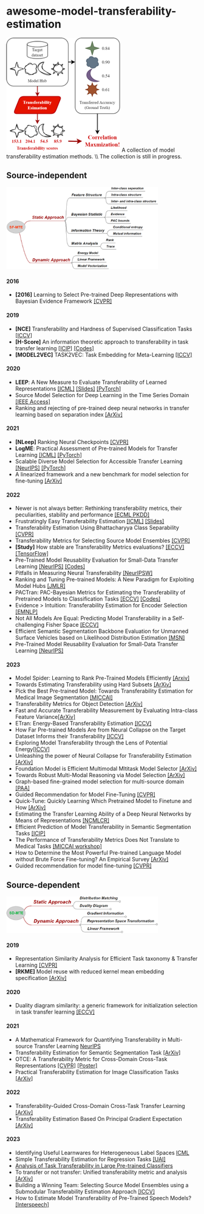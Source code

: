# awesome-model-transferability-estimation
<img src="overview-4.png" width="300"/>
A collection of model transferability estimation methods. \\
The collection is still in progress.

## Source-independent

<img src="MT.png" width="400"/>

#### 2016
- **[2016]** Learning to Select Pre-trained Deep Representations with Bayesian Evidence Framework [[CVPR]](https://openaccess.thecvf.com/content_cvpr_2016/papers/Kim_Learning_to_Select_CVPR_2016_paper.pdf)

#### 2019
- **[NCE]** Transferability and Hardness of Supervised Classification Tasks [[ICCV]](https://openaccess.thecvf.com/content_ICCV_2019/papers/Tran_Transferability_and_Hardness_of_Supervised_Classification_Tasks_ICCV_2019_paper.pdf) 
- **[H-Score]** An information theoretic approach to transferability in task transfer learning [[ICIP]](https://ieeexplore.ieee.org/document/8803726) [[Codes]](https://github.com/YaojieBao/An-Information-theoretic-Metric-of-Transferability)
- **[MODEL2VEC]** TASK2VEC: Task Embedding for Meta-Learning [[ICCV]](https://openaccess.thecvf.com/content_ICCV_2019/papers/Achille_Task2Vec_Task_Embedding_for_Meta-Learning_ICCV_2019_paper.pdf)

#### 2020
- **LEEP**: A New Measure to Evaluate Transferability of Learned Representations [[ICML]](https://arxiv.org/pdf/2002.12462) [[Slides]](https://dev.icml.cc/media/icml-2020/Slides/6289.pdf) [[PyTorch]](https://github.com/thuml/LogME)
- Source Model Selection for Deep Learning in the Time Series Domain [[IEEE Access]](https://ieeexplore.ieee.org/document/8949507)
- Ranking and rejecting of pre-trained deep neural networks in transfer learning based on separation index [[ArXiv]](https://arxiv.org/abs/2012.13717)

#### 2021
- **[NLeep]** Ranking Neural Checkpoints [[CVPR]](https://openaccess.thecvf.com/content/CVPR2021/papers/Li_Ranking_Neural_Checkpoints_CVPR_2021_paper.pdf)
- **LogME**: Practical Assessment of Pre-trained Models for Transfer Learning [[ICML]](https://arxiv.org/abs/2102.11005) [[PyTorch]](https://github.com/thuml/LogME)
- Scalable Diverse Model Selection for Accessible Transfer Learning [[NeurIPS]](https://proceedings.neurips.cc/paper/2021/file/a1140a3d0df1c81e24ae954d935e8926-Paper.pdf) [[PyTorch]](https://github.com/dbolya/parc)
- A linearized framework and a new benchmark for model selection for fine-tuning [[ArXiv]](https://arxiv.org/pdf/2102.00084.pdf)

#### 2022
- Newer is not always better: Rethinking transferability metrics, their peculiarities, stability and performance [[ECML PKDD]](https://arxiv.org/abs/2110.06893)
- Frustratingly Easy Transferability Estimation [[ICML]](https://proceedings.mlr.press/v162/huang22d.html) [[Slides]](https://icml.cc/media/icml-2022/Slides/17386.pdf)
- Transferability Estimation Using Bhattacharyya Class Separability [[CVPR]](https://openaccess.thecvf.com/content/CVPR2022/html/Pandy_Transferability_Estimation_Using_Bhattacharyya_Class_Separability_CVPR_2022_paper.html)
- Transferability Metrics for Selecting Source Model Ensembles [[CVPR]](https://openaccess.thecvf.com/content/CVPR2022/papers/Agostinelli_Transferability_Metrics_for_Selecting_Source_Model_Ensembles_CVPR_2022_paper.pdf)
- **[Study]** How stable are Transferability Metrics evaluations? [[ECCV]](https://arxiv.org/abs/2204.01403) [[TensorFlow]](https://github.com/google-research/google-research/tree/master/stable_transfer)
- Pre-Trained Model Reusability Evaluation for Small-Data Transfer Learning [[NeurIPS]](https://openreview.net/forum?id=XY5g3mkVge) [[Codes]](https://github.com/candytalking/SynLearn.)
- Pitfalls in Measuring Neural Transferability [[NeurIPSW]](https://openreview.net/forum?id=KWUA0n6Dpv&noteId=x7jdD7Ppug)
- Ranking and Tuning Pre-trained Models: A New Paradigm for Exploiting Model Hubs [[JMLR]](https://www.jmlr.org/papers/volume23/21-1251/21-1251.pdf)
- PACTran: PAC-Bayesian Metrics for Estimating the Transferability of Pretrained Models to Classification Tasks [[ECCV]](https://www.ecva.net/papers/eccv_2022/papers_ECCV/papers/136940244.pdf) [[Codes]](https://github.com/google-research/pactran_metrics)
- Evidence > Intuition: Transferability Estimation for Encoder Selection [[EMNLP]](https://arxiv.org/abs/2210.11255)
- Not All Models Are Equal: Predicting Model Transferability in a Self-challenging Fisher Space [[ECCV]](https://link.springer.com/chapter/10.1007/978-3-031-19830-4_17)
- Efficient Semantic Segmentation Backbone Evaluation for Unmanned Surface Vehicles based on Likelihood Distribution Estimation [[MSN]](https://ieeexplore.ieee.org/abstract/document/10076662)
- Pre-Trained Model Reusability Evaluation for Small-Data Transfer Learning [[NeurIPS]](https://proceedings.neurips.cc/paper_files/paper/2022/hash/f308b5f207348484552997c536375654-Abstract-Conference.html)

#### 2023
-  Model Spider: Learning to Rank Pre-Trained Models Efficiently [[Arxiv]](https://arxiv.org/abs/2306.03900)
-  Towards Estimating Transferability using Hard Subsets [[ArXiv]](https://arxiv.org/abs/2301.06928)
- Pick the Best Pre-trained Model: Towards Transferability Estimation for Medical Image Segmentation [[MICCAI]](https://arxiv.org/pdf/2307.11958.pdf)
-  Transferability Metrics for Object Detection [[ArXiv]](https://arxiv.org/abs/2306.15306)
- Fast and Accurate Transferability Measurement by Evaluating Intra-class Feature Variance[[ArXiv]](https://arxiv.org/pdf/2308.05986.pdf)
- ETran: Energy-Based Transferability Estimation [[ICCV]](https://openaccess.thecvf.com/content/ICCV2023/html/Gholami_ETran_Energy-Based_Transferability_Estimation_ICCV_2023_paper.html)
- How Far Pre-trained Models Are from Neural Collapse on the Target Dataset Informs their Transferability [[ICCV]](https://openaccess.thecvf.com/content/ICCV2023/html/Wang_How_Far_Pre-trained_Models_Are_from_Neural_Collapse_on_the_ICCV_2023_paper.html)
- Exploring Model Transferability through the Lens of Potential Energy[[ICCV]](https://openaccess.thecvf.com/content/ICCV2023/html/Li_Exploring_Model_Transferability_through_the_Lens_of_Potential_Energy_ICCV_2023_paper.html)
- Unleashing the power of Neural Collapse for Transferability Estimation [[ArXiv]](https://arxiv.org/abs/2310.05754)
- Foundation Model is Efficient Multimodal Mltitask Model Selector [[ArXiv]](https://arxiv.org/abs/2308.06262)
- Towards Robust Multi-Modal Reasoning via Model Selection [[ArXiv]](https://arxiv.org/abs/2310.08446)
- Graph-based fine-grained model selection for multi-source domain [[PAA]](https://link.springer.com/article/10.1007/s10044-023-01176-6)
- Guided Recommendation for Model Fine-Tuning [[CVPR]](https://openaccess.thecvf.com/content/CVPR2023/html/Li_Guided_Recommendation_for_Model_Fine-Tuning_CVPR_2023_paper.html)
- Quick-Tune: Quickly Learning Which Pretrained Model to Finetune and How [[ArXiv]](https://arxiv.org/abs/2306.03828)
- Estimating the Transfer Learning Ability of a Deep Neural Networks by Means of Representations [[NCMLCR]](https://link.springer.com/chapter/10.1007/978-3-031-44865-2_50)
- Efficient Prediction of Model Transferability in Semantic Segmentation Tasks [[ICIP]](https://ieeexplore.ieee.org/abstract/document/10222912)
- The Performance of Transferability Metrics Does Not Translate to Medical Tasks [[MICCAI workshop]](https://link.springer.com/chapter/10.1007/978-3-031-45857-6_11)
- How to Determine the Most Powerful Pre-trained Language Model without Brute Force Fine-tuning? An Empirical Survey [[ArXiv]](https://arxiv.org/pdf/2312.04775.pdf)
- Guided recommendation for model fine-tuning [[CVPR]](http://openaccess.thecvf.com/content/CVPR2023/html/Li_Guided_Recommendation_for_Model_Fine-Tuning_CVPR_2023_paper.html)


## Source-dependent

<img src="DT.png" width="400"/>

#### 2019
- Representation Similarity Analysis for Efficient Task taxonomy & Transfer Learning [[CVPR]](https://arxiv.org/pdf/1904.11740.pdf)
- **[RKME]** Model reuse with reduced kernel mean embedding specification [[ArXiv]](https://arxiv.org/abs/2001.07135)

#### 2020
- Duality diagram similarity: a generic framework for initialization selection in task transfer learning [[ECCV]](https://www.ecva.net/papers/eccv_2020/papers_ECCV/papers/123710494.pdf)

#### 2021
- A Mathematical Framework for Quantifying Transferability in Multi-source Transfer Learning [NeurIPS](https://openreview.net/forum?id=wQZWg82TWx)
- Transferability Estimation for Semantic Segmentation Task [[ArXiv]](https://arxiv.org/abs/2109.15242)
- OTCE: A Transferability Metric for Cross-Domain Cross-Task Representations [[CVPR]](https://openaccess.thecvf.com/content/CVPR2021/papers/Tan_OTCE_A_Transferability_Metric_for_Cross-Domain_Cross-Task_Representations_CVPR_2021_paper.pdf) [[Poster]](https://www.tbsi.edu.cn/wolt/tbsi_wolt2020/posters/tanyang.pdf)
- Practical Transferability Estimation for Image Classification Tasks [[ArXiv]](https://arxiv.org/abs/2106.10479)

#### 2022
- Transferability-Guided Cross-Domain Cross-Task Transfer Learning [[ArXiv]](https://arxiv.org/abs/2207.05510)
- Transferability Estimation Based On Principal Gradient Expectation [[ArXiv]](http://arxiv.org/abs/2211.16299)

#### 2023
- Identifying Useful Learnwares for Heterogeneous Label Spaces [ICML](https://proceedings.mlr.press/v202/guo23l/guo23l.pdf)
-  Simple Transferability Estimation for Regression Tasks [[UAI]](https://proceedings.mlr.press/v216/nguyen23a.html)
- [Analysis of Task Transferability in Large Pre-trained Classifiers ](https://openreview.net/forum?id=HCMmC8DETj)
- To transfer or not transfer: Unified transferability metric and analysis [[ArXiv]](https://arxiv.org/abs/2305.07741)
- Building a Winning Team: Selecting Source Model Ensembles using a Submodular Transferability Estimation Approach [[ICCV]](https://openaccess.thecvf.com/content/ICCV2023/html/B_Building_a_Winning_Team_Selecting_Source_Model_Ensembles_using_a_ICCV_2023_paper.html)
- How to Estimate Model Transferability of Pre-Trained Speech Models? [[Interspeech]](https://arxiv.org/abs/2306.01015)
